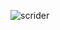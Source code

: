 ![scrider](https://raw.githubusercontent.com/WhyWolfie/GunZ-The-Duel/master/client/quest/npc/Scrider/scrider.png)
